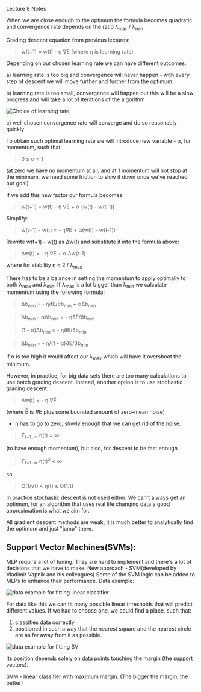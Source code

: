 Lecture 8
Notes

When we are close enough to the optimum the formula becomes quadratic and convergence rate depends on the ratio λ<sub>max</sub> / λ<sub>min</sub>


Grading descent equation from previous lectures:

> w(t+1) = w(t) - η ∇E (where η is learning rate)

Depending on our chosen learning rate we can have different outcomes:

a) learning rate is too big and convergence will never happen - with every step of descent we will move further and further from the optimum:

b) learning rate is too small, convergence will happen but this will be a slow progress and will take a lot of iterations of the algorithm

![Choice of learning rate](http://sebastianraschka.com/Images_old/2015_singlelayer_neurons/perceptron_learning_rate.png)

c) well chosen convergence rate will converge and do so reasonably quickly

To obtain such optimal learning rate we will introduce new variable - α, for momentum, such that


> 0 ≤ α < 1

(at zero we have no momentum at all, and at 1 momentum will not stop at the minimum, we need some friction to slow it down once we've reached our goal)

If we add this new factor our formula becomes:

> w(t+1) = w(t) - η ∇E + α (w(t) - w(t-1))

Simplify:

> w(t+1) - w(t) = - η∇E + α(w(t) - w(t-1))

Rewrite w(t+1) - w(t) as Δw(t) and substitute it into the formula above:

> Δw(t) = - η ∇E + α Δw(t-1)

where for stability η < 2 / λ<sub>max</sub>

There has to be a balance in setting the momentum to apply optimally to both λ<sub>max</sub> and λ<sub>min</sub>. If λ<sub>max</sub> is a lot bigger than λ<sub>min</sub> we calculate momentum using the following formula:

> Δb<sub>min</sub> = - η∂E/∂b<sub>min</sub> + αΔb<sub>min</sub>

> Δb<sub>min</sub> - αΔb<sub>min</sub> = - η∂E/∂b<sub>min</sub>

> (1 - α)Δb<sub>min</sub>  = - η∂E/∂b<sub>min</sub>

> Δb<sub>min</sub> = - η/(1 - α)∂E/∂b<sub>min</sub>

if α is too high it would affect our λ<sub>max</sub> which will have it overshoot the minimum.

However, in practice, for big data sets there are too many calculations to use batch grading descent. 
Instead, another option is to use stochastic grading descent:

> Δw(t) = - η ∇Ê 

(where Ê is ∇E plus some bounded amount of zero-mean noise)

- η has to go to zero, slowly enough that we can get rid of the noise.

> Σ<sub>t=1..∞</sub> η(t) = ∞ 

(to have enough momentum), but also, for descent to be fast enough

> Σ<sub>t=1..∞</sub> η(t)<sup>2</sup> < ∞:

so

> O(1/√t) < η(t) ≤ O(1/t)

In practice stochastic descent is not used either. We can't always get an optimum, for an algorithm that uses real life changing data a good approximation is what we aim for.

All gradient descent methods are weak, it is much better to analytically find the optimum and just "jump" there.

## Support Vector Machines(SVMs):

MLP require a lot of tuning. They are hard to implement and there's a lot of decisions that we have to make.
New approach - SVM(developed by Vladimir Vapnik and his colleagues)
Some of the SVM logic can be added to MLPs to enhance their performance.
Data example:

![data example for fitting linear classifier](http://docs.opencv.org/_images/separating-lines.png)

For data like this we can fit many possible linear thresholds that will predict different values. If we had to choose one, we could find a place, such that:
1) classifies data correctly
2) positioned in such a way that the nearest square and the nearest circle are as far away from it as possible.

![data example for fitting SV](http://docs.opencv.org/_images/optimal-hyperplane.png)

Its position depends solely on data points touching the margin (the support vectors).


SVM - linear classifier with maximum margin. (The bigger the margin, the better)

